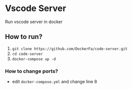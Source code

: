 # Vscode Server
Run vscode server in docker

## How to run?
1. `git clone https://github.com/DockerFa/code-server.git`
2. `cd code-server`
3. `docker-compose up -d`

### How to change ports?
- edit `docker-compose.yml` and change line 8 
